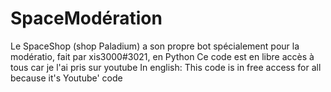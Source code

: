 # SpaceModération
Le SpaceShop (shop Paladium) a son propre bot spécialement pour la modératio, fait par xis3000#3021, en Python
Ce code est en libre accès à tous car je l'ai pris sur youtube
In english: This code is in free access for all because it's Youtube' code
